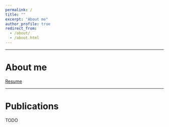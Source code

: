 ```yaml
---
permalink: /
title: ""
excerpt: "About me"
author_profile: true
redirect_from:
  - /about/
  - /about.html
---
```


___
# About me

[Resume](https://Bertinus.github.io/files/Resume.pdf)

___
# Publications

TODO

